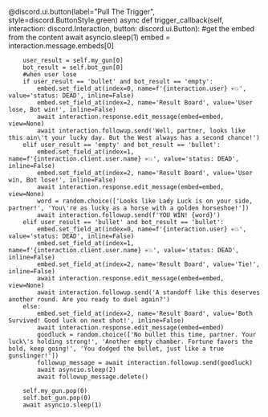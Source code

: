 @discord.ui.button(label="Pull The Trigger", style=discord.ButtonStyle.green)
    async def trigger_callback(self, interaction: discord.Interaction, button: discord.ui.Button):
        #get the embed from the content
        await asyncio.sleep(1)
        embed = interaction.message.embeds[0]

        user_result = self.my_gun[0]
        bot_result = self.bot_gun[0]
        #when user lose
        if user_result == 'bullet' and bot_result == 'empty':
            embed.set_field_at(index=0, name=f'{interaction.user} 💀💥', value='status: DEAD', inline=False)
            embed.set_field_at(index=2, name='Result Board', value='User lose, Bot win!', inline=False)
            await interaction.response.edit_message(embed=embed, view=None)
            await interaction.followup.send('Well, partner, looks like this ain\'t your lucky day. But the West always has a second chance!')
        elif user_result == 'empty' and bot_result == 'bullet':
            embed.set_field_at(index=1, name=f'{interaction.client.user.name} 💀💥', value='status: DEAD', inline=False)
            embed.set_field_at(index=2, name='Result Board', value='User win, Bot lose!', inline=False)
            await interaction.response.edit_message(embed=embed, view=None)
            word = random.choice(['Looks like Lady Luck is on your side, partner!', 'You\'re as lucky as a horse with a golden horseshoe!'])
            await interaction.followup.send(f'YOU WIN! {word}')
        elif user_result == 'bullet' and bot_result == 'bullet':
            embed.set_field_at(index=0, name=f'{interaction.user} 💀💥', value='status: DEAD', inline=False)
            embed.set_field_at(index=1, name=f'{interaction.client.user.name} 💀💥', value='status: DEAD', inline=False)
            embed.set_field_at(index=2, name='Result Board', value='Tie!', inline=False)
            await interaction.response.edit_message(embed=embed, view=None)
            await interaction.followup.send('A standoff like this deserves another round. Are you ready to duel again?')
        else:
            embed.set_field_at(index=2, name='Result Board', value='Both Survived! Good luck on next shot!', inline=False)
            await interaction.response.edit_message(embed=embed)
            goodluck = random.choice(['No bullet this time, partner. Your luck\'s holding strong!', 'Another empty chamber. Fortune favors the bold, keep going!', 'You dodged the bullet, just like a true gunslinger!'])
            followup_message = await interaction.followup.send(goodluck)
            await asyncio.sleep(2)
            await followup_message.delete()  

        self.my_gun.pop(0)
        self.bot_gun.pop(0)
        await asyncio.sleep(1)